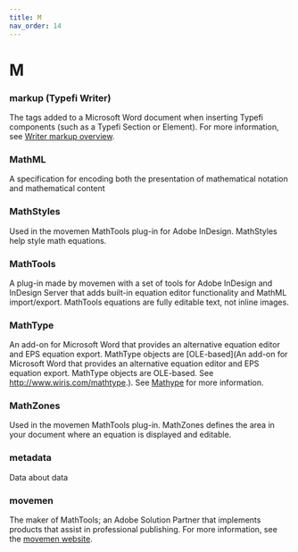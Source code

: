 ```yaml
---
title: M
nav_order: 14
---
```


# M

### markup (Typefi Writer)
The tags added to a Microsoft Word document when inserting Typefi components (such as a Typefi Section or Element). For more information, see [Writer markup overview](https://help.typefi.com/hc/en-us/articles/360002399576).

### MathML
A specification for encoding both the presentation of mathematical notation and mathematical content

### MathStyles
Used in the movemen MathTools plug-in for Adobe InDesign. MathStyles help style math equations.

### MathTools
A plug-in made by movemen with a set of tools for Adobe InDesign and InDesign Server that adds built-in equation editor functionality and MathML import/export. MathTools equations are fully editable text, not inline images.

### MathType
An add-on for Microsoft Word that provides an alternative equation editor and EPS equation export. MathType objects are [OLE-based](An add-on for Microsoft Word that provides an alternative equation editor and EPS equation export. MathType objects are OLE-based. See http://www.wiris.com/mathtype.). See [Mathype](http://www.wiris.com/mathtype) for more information.

### MathZones
Used in the movemen MathTools plug-in. MathZones defines the area in your document where an equation is displayed and editable.

### metadata
Data about data

### movemen
The maker of MathTools; an Adobe Solution Partner that implements products that assist in professional publishing. For more information, see the [movemen website](http://movemen.com/).

